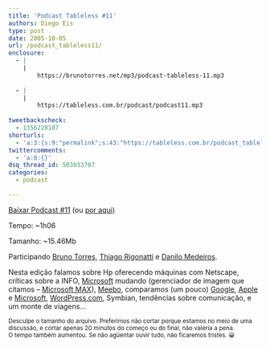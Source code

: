 ```yaml
---
title: 'Podcast Tableless #11'
authors: Diego Eis
type: post
date: 2005-10-05
url: /podcast_tableless11/
enclosure:
  - |
    |
        https://brunotorres.net/mp3/podcast-tableless-11.mp3
        
  - |
    |
        https://tableless.com.br/podcast/podcast11.mp3
        
tweetbackscheck:
  - 1356228187
shorturls:
  - 'a:3:{s:9:"permalink";s:43:"https://tableless.com.br/podcast_tableless11";s:7:"tinyurl";s:26:"https://tinyurl.com/3ujet68";s:4:"isgd";s:19:"https://is.gd/y8TMIx";}'
twittercomments:
  - 'a:0:{}'
dsq_thread_id: 503033707
categories:
  - podcast

---
```

[Baixar Podcast #11][1] (ou [por aqui][2])
                          
Tempo: ~1h06
                          
Tamanho: ~15.46Mb 

Participando [Bruno Torres][3], [Thiago Rigonatti][4] e [Danilo Medeiros][5].
                          
Nesta edição falamos sobre Hp oferecendo máquinas com Netscape, críticas sobre a INFO, [Microsoft][6] mudando (gerenciador de imagem que citamos &#8211; [Microsoft MAX][7]), [Meebo][8], comparamos (um pouco) [Google][9], [Apple][10] e [Microsoft][6], [WordPress.com][11], Symbian, tendências sobre comunicação, e um monte de viagens&#8230; 

<small>Desculpe o tamanho do arquivo. Preferimos não cortar porque estamos no meio de uma discussão, e cortar apenas 20 minutos do começo ou do final, não valeria a pena.<br /> O tempo também aumentou. Se não agüentar ouvir tudo, não ficaremos tristes. 😀</small>

 [1]: https://brunotorres.net/mp3/podcast-tableless-11.mp3 "Podcast Tableless 11"
 [2]: https://tableless.com.br/podcast/podcast11.mp3
 [3]: https://brunotorres.net
 [4]: https://www.rigonatti.com.br/
 [5]: https://www.digitalminds.com.br/
 [6]: https://www.microsoft.com/ "Microsoft"
 [7]: https://www.microsoft.com/max/index.html
 [8]: https://www.meebo.com/ "Meebo - Instant Messengers Online"
 [9]: https://www.google.com/ "Google"
 [10]: https://www.apple.com/ "Apple"
 [11]: https://www.wordpress.com/ "WordPress.com"